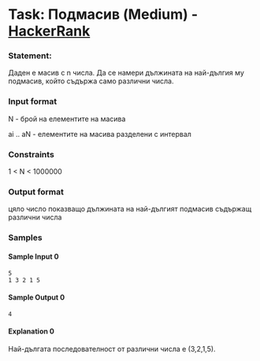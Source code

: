 # Task: Подмасив (Medium) - [HackerRank](<https://www.hackerrank.com/contests/exam-2020-02-06-sda/challenges/challenge-2854>)


### Statement:

Даден е масив с n числа. Да се намери дължината на най-дългия му подмасив, който съдържа само различни числа. 


### Input format

N - брой на елементите на масива

ai .. aN - елементите на масива разделени с интервал


### Constraints

1 &lt; N &lt; 1000000

### Output format

цяло число показващо дължината на най-дългият подмасив съдържащ различни числа


### Samples


#### Sample Input 0
```
5
1 3 2 1 5
```

#### Sample Output 0
```
4
```

#### Explanation 0
Най-дългата последователност от различни числа е (3,2,1,5).
